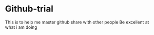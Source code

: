 # Github-trial
This is to help me master github
share with other people
Be excellent at what i am doing
